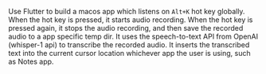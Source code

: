 Use Flutter to build a macos app which listens on `Alt+K` hot key globally. When the hot key is pressed, it starts audio recording. When the hot key is pressed again, it stops the audio recording, and then save the recorded audio to a app specific temp dir. It uses the speech-to-text API from OpenAI (whisper-1 api) to transcribe the recorded audio. It inserts the transcribed text into the current cursor location whichever app the user is using, such as Notes app.
